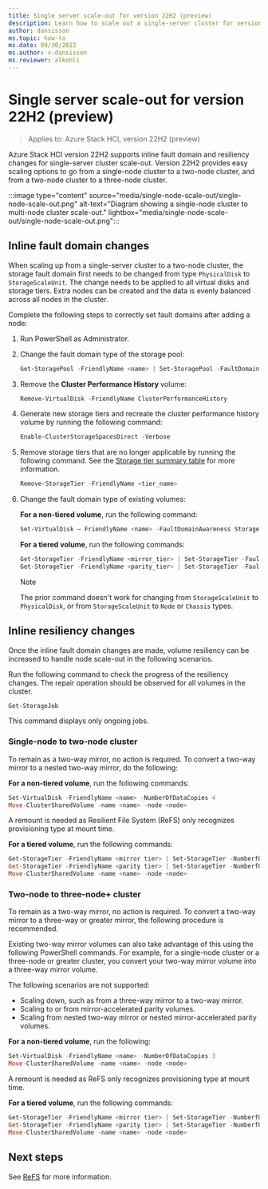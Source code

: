 ```yaml
---
title: Single server scale-out for version 22H2 (preview)
description: Learn how to scale out a single-server cluster for version 22H2 (preview)
author: dansisson
ms.topic: how-to
ms.date: 09/30/2022
ms.author: v-dansisson
ms.reviewer: alkohli
---
```


# Single server scale-out for version 22H2 (preview)

> Applies to: Azure Stack HCI, version 22H2 (preview)

Azure Stack HCI version 22H2 supports inline fault domain and resiliency changes for single-server cluster scale-out. Version 22H2 provides easy scaling options to go from a single-node cluster to a two-node cluster, and from a two-node cluster to a three-node cluster.

:::image type="content" source="media/single-node-scale-out/single-node-scale-out.png" alt-text="Diagram showing a single-node cluster to multi-node cluster scale-out." lightbox="media/single-node-scale-out/single-node-scale-out.png":::

## Inline fault domain changes

When scaling up from a single-server cluster to a two-node cluster, the storage fault domain first needs to be changed from type `PhysicalDisk` to `StorageScaleUnit`. The change needs to be applied to all virtual disks and storage tiers. Extra nodes can be created and the data is evenly balanced across all nodes in the cluster.

Complete the following steps to correctly set fault domains after adding a node:

1. Run PowerShell as Administrator.

1. Change the fault domain type of the storage pool:

    ```powershell
    Get-StoragePool -FriendlyName <name> | Set-StoragePool -FaultDomainAwarenessDefault StorageScaleUnit
    ```

1. Remove the **Cluster Performance History** volume:

    ```powershell
    Remove-VirtualDisk -FriendlyName ClusterPerformanceHistory
    ```

1. Generate new storage tiers and recreate the cluster performance history volume by running the following command:

    ```powershell
    Enable-ClusterStorageSpacesDirect -Verbose
    ```

1. Remove storage tiers that are no longer applicable by running the following command. See the [Storage tier summary table](/azure-stack/hci/manage/create-volumes.md#storage-tier-summary-table) for more information.

    ```powershell
    Remove-StorageTier -FriendlyName <tier_name>
    ```

1. Change the fault domain type of existing volumes:

    **For a non-tiered volume**, run the following command:

    ```powershell
    Set-VirtualDisk – FriendlyName <name> -FaultDomainAwareness StorageScaleUnit
    ```

    **For a tiered volume**, run the following commands:

    ```powershell
    Get-StorageTier -FriendlyName <mirror_tier> | Set-StorageTier -FaultDomainAwareness StorageScaleUnit
    Get-StorageTier -FriendlyName <parity_tier> | Set-StorageTier -FaultDomainAwareness StorageScaleUnit
    ```

    > [!NOTE]
    > The prior command doesn't work for changing from `StorageScaleUnit` to `PhysicalDisk`, or from `StorageScaleUnit` to `Node` or `Chassis` types.


## Inline resiliency changes

Once the inline fault domain changes are made, volume resiliency can be increased to handle node scale-out in the following scenarios.

Run the following command to check the progress of the resiliency changes. The repair operation should be observed for all volumes in the cluster.

```powershell
Get-StorageJob
```
This command displays only ongoing jobs.

### Single-node to two-node cluster

To remain as a two-way mirror, no action is required. To convert a two-way mirror to a nested two-way mirror, do the following:

**For a non-tiered volume**, run the following commands:

```powershell
Set-VirtualDisk -FriendlyName <name> -NumberOfDataCopies 4
Move-ClusterSharedVolume -name <name> -node <node>
```

A remount is needed as Resilient File System (ReFS) only recognizes provisioning type at mount time. 

**For a tiered volume**, run the following commands:

```powershell
Get-StorageTier -FriendlyName <mirror tier> | Set-StorageTier -NumberfOfDataCopies 4
Get-StorageTier -FriendlyName <parity tier> | Set-StorageTier -NumberfOfDataCopies 4
Move-ClusterSharedVolume -name <name> -node <node>
```

### Two-node to three-node+ cluster

To remain as a two-way mirror, no action is required. To convert a two-way mirror to a three-way or greater mirror, the following procedure is recommended.

Existing two-way mirror volumes can also take advantage of this using the following PowerShell commands. For example, for a single-node cluster or a three-node or greater cluster, you convert your two-way mirror volume into a three-way mirror volume.

The following scenarios are not supported:

- Scaling down, such as from a three-way mirror to a two-way mirror.
- Scaling to or from mirror-accelerated parity volumes.
- Scaling from nested two-way mirror or nested mirror-accelerated parity volumes.

**For a non-tiered volume**, run the following:

```powershell
Set-VirtualDisk -FriendlyName <name> -NumberOfDataCopies 3
Move-ClusterSharedVolume -name <name> -node <node>
```

A remount is needed as ReFS only recognizes provisioning type at mount time.

**For a tiered volume**, run the following commands:

```powershell
Get-StorageTier -FriendlyName <mirror tier> | Set-StorageTier -NumberfOfDataCopies 3
Get-StorageTier -FriendlyName <parity tier> | Set-StorageTier -NumberfOfDataCopies 3
Move-ClusterSharedVolume -name <name> -node <node>
```

## Next steps

See [ReFS](/windows-server/storage/refs/refs-overview) for more information.